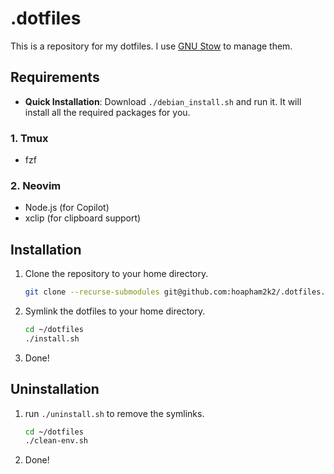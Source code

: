 # .dotfiles
This is a repository for my dotfiles. I use [GNU Stow](https://www.gnu.org/software/stow/) to manage them.

## Requirements
- **Quick Installation**: Download `./debian_install.sh` and run it. It will install all the required packages for you.
### 1. Tmux
- fzf

### 2. Neovim
- Node.js (for Copilot)
- xclip (for clipboard support)


## Installation
1. Clone the repository to your home directory.
    ```bash
    git clone --recurse-submodules git@github.com:hoapham2k2/.dotfiles.git ~/dotfiles
    ```
2. Symlink the dotfiles to your home directory. 
    ```bash
    cd ~/dotfiles
    ./install.sh
    ```
3. Done!

## Uninstallation
1. run `./uninstall.sh` to remove the symlinks. 
    ```bash
    cd ~/dotfiles
    ./clean-env.sh
    ```
2. Done!
